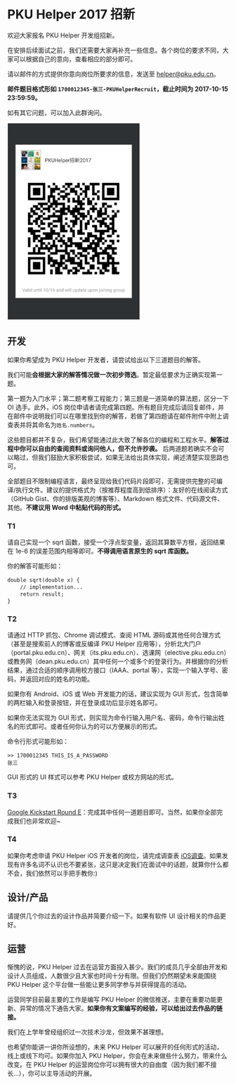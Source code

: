 # PKU Helper 2017 招新

欢迎大家报名 PKU Helper 开发组招新。

在安排后续面试之前，我们还需要大家再补充一些信息。各个岗位的要求不同，大家可以根据自己的意向，查看相应的部分即可。

请以邮件的方式提供你意向岗位所要求的信息，发送至 helper@pku.edu.cn。

**邮件题目格式形如 `1700012345-张三-PKUHelperRecruit`，截止时间为 2017-10-15 23:59:59。**

如有其它问题，可以加入此群询问。

<img src='https://raw.githubusercontent.com/PKUHelper/Recruit2017/master/pkuhelper_recruit_2017_wechat_qrcode.jpg' width="300px" style='border: #f1f1f1 solid 1px'/>

## 开发

如果你希望成为 PKU Helper 开发者，请尝试给出以下三道题目的解答。

我们可能**会根据大家的解答情况做一次初步筛选**。暂定最低要求为正确实现第一题。

第一题为入门水平；第二题考察工程能力；第三题是一道简单的算法题，区分一下 OI 选手。此外，iOS 岗位申请者请完成第四题。所有题目完成后请回复邮件，并在邮件中说明我们可以在哪里找到你的解答，若做了第四题请在邮件附件中附上调查表并将其命名为`姓名.numbers`。

这些题目都并不复杂，我们希望能通过此大致了解各位的编程和工程水平。**解答过程中你可以自由的查阅资料或询问他人，但不允许抄袭。** 后两道题若确实不会可以略过，但我们鼓励大家积极尝试，如果无法给出具体实现，阐述清楚实现思路也可。

全部题目不限制编程语言，最终呈现给我们代码片段即可，无需提供完整的可编译/执行文件。建议的提供格式为（按推荐程度高到低排序）：友好的在线阅读方式（GitHub Gist、你的排版美观的博客等）、Markdown 格式文件、代码源文件、其他。**不建议用 Word 中粘贴代码的形式。**

### T1

请自己实现一个 sqrt 函数，接受一个浮点型变量，返回其算数平方根，返回结果在 1e-6 的误差范围内相等即可。**不得调用语言原生的 sqrt 库函数。**

你的解答可能形如：
```
double sqrt(double x) {
    // implementation...
    return result;
}
```

### T2

请通过 HTTP 抓包、Chrome 调试模式、查阅 HTML 源码或其他任何合理方式（甚至是搜索前人的博客或反编译 PKU Helper 应用等），分析北大门户（portal.pku.edu.cn）、网关（its.pku.edu.cn）、选课网（elective.pku.edu.cn）或教务网（dean.pku.edu.cn）其中任何一个或多个的登录行为。并根据你的分析结果，通过合适的顺序调用校方接口（IAAA、portal 等），实现一个输入学号、密码，并返回对应的姓名的功能。

如果你有 Android、iOS 或 Web 开发能力的话，建议实现为 GUI 形式，包含简单的两栏输入和登录按钮，并在登录成功后显示姓名即可。

如果你无法实现为 GUI 形式，则实现为命令行输入用户名、密码，命令行输出姓名的形式即可。或者任何你认为的可以方便展示的形式。

命令行形式可能形如：
```
>> 1700012345 THIS_IS_A_PASSWORD
张三
```

GUI 形式的 UI 样式可以参考 PKU Helper 或校方网站的形式。

### T3

[Google Kickstart Round E](https://codejam.withgoogle.com/codejam/contest/12234486/dashboard)：完成其中任何一道题目即可。当然，如果你全部完成我们也非常欢迎~

### T4
如果你考虑申请 PKU Helper iOS 开发者的岗位，请完成调查表 [iOS调查](https://github.com/PKUHelper/Recruit2017/blob/master/iOS调查.numbers)。如果发现有许多名词不认识也不要紧张，这只是决定我们在面试中的话题，就算你什么都不会，我们依然可以手把手教你:)

## 设计/产品

请提供几个你过去的设计作品并简要介绍一下。如果有软件 UI 设计相关的作品更好。

## 运营

惭愧的说，PKU Helper 过去在运营方面投入甚少。我们的成员几乎全部由开发和设计人员组成，人数很少且大家也时间十分有限。但我们仍然期望未来能围绕 PKU Helper 这个平台做一些能让更多同学参与并获得提高的活动。

运营同学目前最主要的工作是编写 PKU Helper 的微信推送，主要在重要功能更新、异常的情况下通告大家。**如果你有文案编写的经验，可以给出过去作品的链接。**

我们在上学年曾经组织过一次技术沙龙，但效果不甚理想。

也希望你能讲一讲你所设想的，未来 PKU Helper 可以展开的任何形式的活动，线上或线下均可。如果你加入 PKU Helper，你会在未来做些什么努力，带来什么改变。在 PKU Helper 的运营岗位你可以拥有很大的自由度（因为我们都不擅长…），你可以主导活动的开展。


